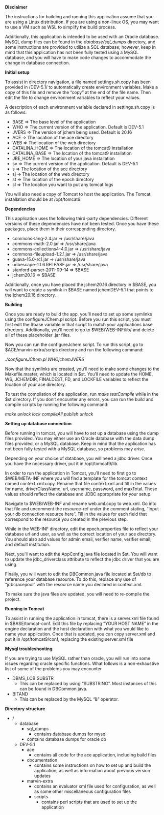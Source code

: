 **Disclaimer**

The instructions for building and running this application assume that you are using a Linux distribution. If you are using a non-linux OS, you may want to use a VM such as WSL to simplify the build process.

Additionally, this application is intended to be used with an Oracle database. MySQL dump files can be found in the _database/sql_dumps_ directory, and some instructions are provided to utilize a SQL database; however, keep in mind that this application has not been fully tested using a MySQL database, and you will have to make code changes to accommodate the change in database connection.

**Initial setup**

To assist in directory navigation, a file named settings.sh.copy has been provided in /DEV-5.1/ to automatically create environment variables. Make a copy of this file and remove the “copy” at the end of the file name. Then edit the file to change environment variables to reflect your values.

A description of each environment variable declared in settings.sh.copy is as follows:

- BASE => The base level of the application
- WHO => The current version of the application. Default is DEV-5.1
- JVERS => The version of jchem being used. Default is 20.16
- ACE => The location of the ace directory
- WEB => The location of the web directory
- CATALINA_HOME => The location of the tomcat9 installation
- CATALINA_BASE => The location of the tomcat9 installation
- JRE_HOME => The location of your java installation
- sv => The current version of the application. Default is DEV-5.1
- s => The location of the ace directory
- sj => The location of the web directory
- st => The location of the epoch directory
- sl => The location you want to put any tomcat logs

You will also need a copy of Tomcat to host the application. The Tomcat installation should be at /opt/tomcat9.

**Dependencies**

This application uses the following third-party dependencies. Different versions of these dependencies have not been tested. Once you have these packages, place them in their corresponding directory.

- commons-lang-2.4.jar => /usr/share/java
- commons-math-2.0.jar => /usr/share/java
- commons-collections4-4.0.jar => /usr/share/java
- commons-fileupload-1.2.1.jar => /usr/share/java
- guava-15.0-rc1.jar => /usr/share/java
- unbescape-1.1.6.RELEASE.jar => /usr/share/java
- stanford-parser-2011-09-14 => $BASE
- jchem20.16 => $BASE

Additionally, once you have placed the jchem20.16 directory in $BASE, you will want to create a symlink in $BASE named jchemDEV-5.1 that points to the jchem20.16 directory.

**Building**

Once you are ready to build the app, you’ll need to set up some symlinks using the configureJChem.pl script. Before you run this script, you must first edit the $base variable in that script to match your applications base directory. Additionally, you’ll need to go to $WEB/WEB-INF/lib/ and delete all of these placeholder .jar files.

Now you can run the configureJchem script. To run this script, go to $ACE/marvin-extra/scrips directory and run the following command:

_./configureJChem.pl $WHO jchem$JVERS_

Now that the symlinks are created, you’ll need to make some changes to the Makefile.master, which is located in $st. You’ll need to update the HOME, WS, JCHEMDIR, FINALDEST, FD, and LOCKFILE variables to reflect the location of your ace directory.

To test the compilation of the application, run _make testCompile_ while in the $st directory. If you don’t encounter any errors, you can run the build and compile scripts by running the following command:

_make unlock lock compileAll publish unlock_

**Setting up database connection**

Before running in tomcat, you will have to set up a database using the dump files provided. You may either use an Oracle database with the data dump files provided, or a MySQL database. Keep in mind that the application has not been fully tested with a MySQL database, so problems may arise.

Depending on your choice of database, you will need a jdbc driver. Once you have the necessary driver, put it in /opt/tomcat9/lib.

In order to run the application in Tomcat, you’ll need to first go to $WEB/META-INF where you will find a template for the tomcat context named context.xml.copy. Rename that file context.xml and fill in the values for name, driverClassName, url, username, password, and maxTotal. These values should reflect the database and JDBC appropriate for your setup.

Navigate to $WEB/WEB-INF and rename web.xml.copy to web.xml. Go into that file and uncomment the resource-ref under the comment stating, “Input your db connection resource here”. Fill in the values for each field that correspond to the resource you created in the previous step.

While in the WEB-INF directory, edit the epoch.properties file to reflect your database url and user, as well as the correct location of your ace directory. You should also add values for admin email, verifier name, verifier email, and default institution.

Next, you’ll want to edit the AppConfig.java file located in $st. You will want to update the jdbc_driverclass attribute to reflect the jdbc driver that you are using.

Finally, you will want to edit the DBCommon.java file located at $st/db to reference your database resource. To do this, replace any use of “jdbc/acepool” with the resource name you declared in context.xml.

To make sure the java files are updated, you will need to re-compile the project.

**Running in Tomcat**

To assist in running the application in tomcat, there is a server.xml file found in $BASE/tomcat-conf. Edit this file by replacing “YOUR HOST NAME” in the engine declaration and the host declaration with what you would like to name your application. Once that is updated, you can copy server.xml and put it in /opt/tomcat9/conf, replacing the existing server.xml file

**Mysql troubleshooting**

If you are trying to use MySQL rather than oracle, you will run into some issues regarding oracle specific functions. What follows is a non-exhaustive list of some of the problems you may encounter

- DBMS_LOB.SUBSTR
  - This can be replaced by using “SUBSTRING”. Most instances of this can be found in DBCommon.java.
- BITAND
  - This can be replaced by the MySQL “&” operator.

**Directory structure**

- /
  - database
    - sql_dumps
      - contains database dumps for mysql
    - contains database dumps for oracle db
  - DEV-5.1
    - ace
      - contains all code for the ace application, including build files
    - documentation
      - contains some instructions on how to set up and build the application, as well as information about previous version updates
    - marvin-extra
      - contains an evaluator xml file used for configuration, as well as some other miscellaneous configuration files
      - scripts
        - contains perl scripts that are used to set up the application